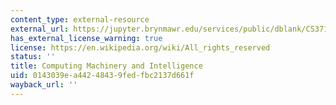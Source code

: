 ```yaml
---
content_type: external-resource
external_url: https://jupyter.brynmawr.edu/services/public/dblank/CS371%20Cognitive%20Science/2016-Fall/TuringComputing.pdf
has_external_license_warning: true
license: https://en.wikipedia.org/wiki/All_rights_reserved
status: ''
title: Computing Machinery and Intelligence
uid: 0143039e-a442-4843-9fed-fbc2137d661f
wayback_url: ''
---
```

